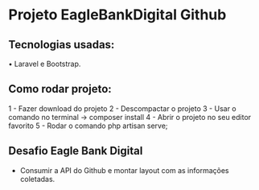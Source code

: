 # **Projeto EagleBankDigital Github** #

## Tecnologias usadas: ##
• Laravel e Bootstrap.

## Como rodar projeto: ##

1 - Fazer download do projeto
2 - Descompactar o projeto
3 - Usar o comando no terminal -> composer install
4 - Abrir o projeto no seu editor favorito
5 - Rodar o comando php artisan serve;

## Desafio Eagle Bank Digital ##

- Consumir a API do Github e montar layout com as informações coletadas.
